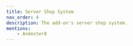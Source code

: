 ```yaml
---
title: Server Shop System
nav_order: 4
description: The add-on's server shop system.
mentions:
    - Andexter8
---
```


<template-Stub />

<!-- <template-Update details="a" />
<template-EmptySection />
<template-ExpandSection />
<template-IncompleteSection />
<template-MissingInformation />
<template-Stub />
<template-TooTechnical />
<template-WorkInProgress section="section" />
<msgbox mini />
<template-Shelved /> -->
